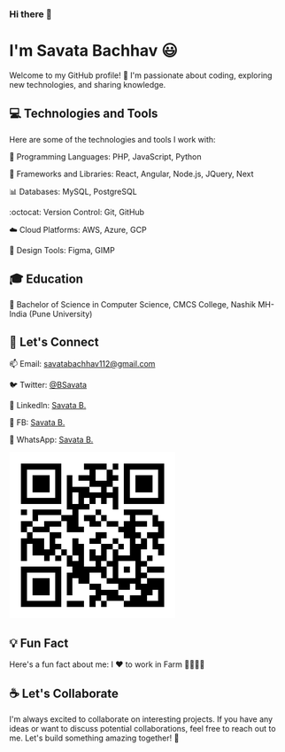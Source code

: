 ### Hi there 👋

# I'm Savata Bachhav :smiley:

Welcome to my GitHub profile! :tada: I'm passionate about coding, exploring new technologies, and sharing knowledge.

## :computer: Technologies and Tools

Here are some of the technologies and tools I work with:

 :rocket: Programming Languages: PHP, JavaScript, Python
 
 :wrench: Frameworks and Libraries: React, Angular, Node.js, JQuery, Next
 
 :bar_chart: Databases: MySQL, PostgreSQL
 
 :octocat: Version Control: Git, GitHub
 
 :cloud: Cloud Platforms: AWS, Azure, GCP
 
 :art: Design Tools: Figma, GIMP
 

## :mortar_board: Education

 :school: Bachelor of Science in Computer Science, CMCS College, Nashik MH-India (Pune University)

<!--## :hammer_and_wrench: Projects

- :star: [Awesome Project 1](https://github.com/your-username/awesome-project-1): Brief description of the project and its main features.
- :star: [Awesome Project 2](https://github.com/your-username/awesome-project-2): Summary of the project and its impact.
-->
## :mega: Let's Connect

 :mailbox: Email: savatabachhav112@gmail.com
 
 :bird: Twitter: [@BSavata](https://twitter.com/bsavata)
 
 :link: LinkedIn: [Savata B.](https://www.linkedin.com/in/savatabachhav)
 
 :link: FB: [Savata B.](https://www.facebook.com/savata.bachhav)
 
 💬 WhatsApp: [Savata B.](https://wa.link/dxv2mo)
 

![Scan QR to Connect on WhatsApp](https://raw.githubusercontent.com/savatabachhav/savatabachhav/a8c27163ff3a23f6324476f5db9e499e34c6bf7c/wa.link_dxv2mo.png)


## :bulb: Fun Fact

Here's a fun fact about me: I :heart: to work in Farm :tractor::farmer::muscle:

## :coffee: Let's Collaborate

I'm always excited to collaborate on interesting projects. If you have any ideas or want to discuss potential collaborations, feel free to reach out to me. Let's build something amazing together! :rocket:


<!--
**savatabachhav/savatabachhav** is a ✨ _special_ ✨ repository because its `README.md` (this file) appears on your GitHub profile.

Here are some ideas to get you started:

- 🔭 I’m currently working on ...
- 🌱 I’m currently learning ...
- 👯 I’m looking to collaborate on ...
- 🤔 I’m looking for help with ...
- 💬 Ask me about ...
- 📫 How to reach me: ...
- 😄 Pronouns: ...
- ⚡ Fun fact: ...
-->
